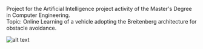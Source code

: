 Project for the Artificial Intelligence project activity of the Master's Degree in Computer Engineering. <br>
Topic: Online Learning of a vehicle adopting the Breitenberg architecture for obstacle avoidance.

![alt text](https://github.com/k-kappa/AttivitaProgettualeIA/master/Documents/DOCAIjpg/AttivitàProgettualeIAKoss_EN_page-0001.jpg?raw=true)
